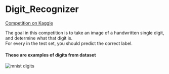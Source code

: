 # Digit_Recognizer

[Competition on Kaggle](https://www.kaggle.com/c/digit-recognizer)  

The goal in this competition is to take an image of a handwritten single digit, and determine what that digit is.  
For every in the test set, you should predict the correct label.  
 
#### These are examples of digits from dataset  
![mnist digits](http://i.ytimg.com/vi/0QI3xgXuB-Q/hqdefault.jpg "MNIST Digits")
